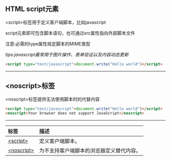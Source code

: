## HTML script元素

&lt;script&gt;标签用于定义客户端脚本，比如javascript

script元素即可包含脚本语句，也可通过src属性指向外部脚本文件

注意:必需的type属性规定脚本的MIME类型

_tips:javascript最常用于图片操作、表单验证以及内容动态更新_

```HTML
<script type="text/javascript">document.write("Hello world")</script>
```

---

## &lt;noscript&gt;标签

&lt;noscript&gt;标签提供无法使用脚本时的代替内容

```HTML
<script type="text/javascript">document.write("Hello world")</script>
<noscript>Your browser does not support JavaScript</noscript>
```

---



| 标签 | 描述 |
| :--- | :--- |
| [&lt;script&gt;](http://www.w3school.com.cn/tags/tag_script.asp) | 定义客户端脚本。 |
| [&lt;noscript&gt;](http://www.w3school.com.cn/tags/tag_noscript.asp) | 为不支持客户端脚本的浏览器定义替代内容。 |



